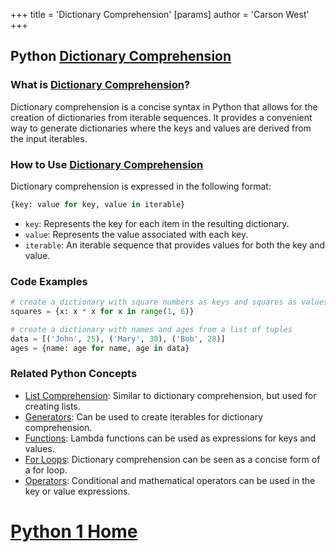 +++
 title = 'Dictionary Comprehension'
[params]
	author = 'Carson West'
+++
## Python [Dictionary Comprehension](./../dictionary-comprehension/)

### What is [Dictionary Comprehension](./../dictionary-comprehension/)?
Dictionary comprehension is a concise syntax in Python that allows for the creation of dictionaries from iterable sequences. It provides a convenient way to generate dictionaries where the keys and values are derived from the input iterables.

### How to Use [Dictionary Comprehension](./../dictionary-comprehension/)
Dictionary comprehension is expressed in the following format:

```python
{key: value for key, value in iterable}
```

- `key`: Represents the key for each item in the resulting dictionary.
- `value`: Represents the value associated with each key.
- `iterable`: An iterable sequence that provides values for both the key and value.

### Code Examples
```python
# create a dictionary with square numbers as keys and squares as values
squares = {x: x * x for x in range(1, 6)}

# create a dictionary with names and ages from a list of tuples
data = [('John', 25), ('Mary', 30), ('Bob', 28)]
ages = {name: age for name, age in data}
```

### Related Python Concepts
- [List Comprehension](./../list-comprehension/): Similar to dictionary comprehension, but used for creating lists.
- [Generators](./../generators/): Can be used to create iterables for dictionary comprehension.
- [Functions](./../functions/): Lambda functions can be used as expressions for keys and values.
- [For Loops](./../for-loops/): Dictionary comprehension can be seen as a concise form of a for loop.
- [Operators](./../operators/): Conditional and mathematical operators can be used in the key or value expressions.
# [Python 1 Home](./../python-1-home/)